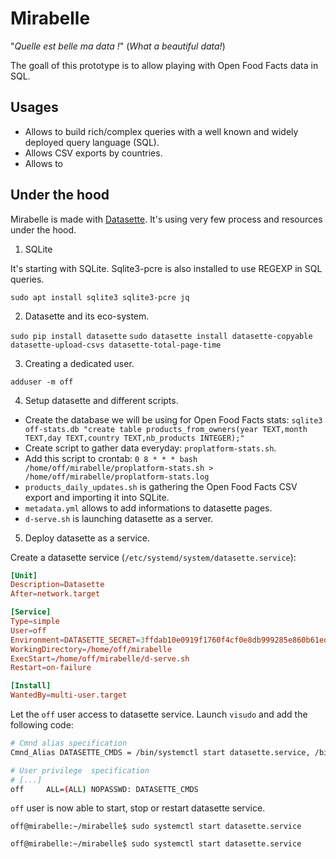 # Mirabelle

"_Quelle est belle ma data !_" (_What a beautiful data!_)

The goall of this prototype is to allow playing with Open Food Facts data in SQL.

## Usages

* Allows to build rich/complex queries with a well known and widely deployed query language (SQL).
* Allows CSV exports by countries.
* Allows to 


## Under the hood

Mirabelle is made with [Datasette](https://datasette.io). It's using very few process and resources under the hood.

1. SQLite

It's starting with SQLite. Sqlite3-pcre is also installed to use REGEXP in SQL queries.

`sudo apt install sqlite3 sqlite3-pcre jq`


2. Datasette and its eco-system.

`sudo pip install datasette`
`sudo datasette install datasette-copyable datasette-upload-csvs datasette-total-page-time`

3. Creating a dedicated user.

`adduser -m off`

4. Setup datasette and different scripts.

* Create the database we will be using for Open Food Facts stats: `sqlite3 off-stats.db "create table products_from_owners(year TEXT,month TEXT,day TEXT,country TEXT,nb_products INTEGER);"`
* Create script to gather data everyday: `proplatform-stats.sh`.
* Add this script to crontab: `0 8 * * * bash /home/off/mirabelle/proplatform-stats.sh > /home/off/mirabelle/proplatform-stats.log`
* `products_daily_updates.sh` is gathering the Open Food Facts CSV export and importing it into SQLite.
* `metadata.yml` allows to add informations to datasette pages.
* `d-serve.sh` is launching datasette as a server.


5. Deploy datasette as a service.

Create a datasette service (`/etc/systemd/system/datasette.service`):
```toml
[Unit]
Description=Datasette
After=network.target

[Service]
Type=simple
User=off
Environment=DATASETTE_SECRET=3ffdab10e0919f1760f4cf0e8db999285e860b61ed3294e847e480ab01624148
WorkingDirectory=/home/off/mirabelle
ExecStart=/home/off/mirabelle/d-serve.sh
Restart=on-failure

[Install]
WantedBy=multi-user.target
```

Let the `off` user access to datasette service. Launch `visudo` and add the following code:
```bash
# Cmnd alias specification
Cmnd_Alias DATASETTE_CMDS = /bin/systemctl start datasette.service, /bin/systemctl stop datasette.service, /bin/systemctl restart datasette.service

# User privilege  specification
# [...]
off     ALL=(ALL) NOPASSWD: DATASETTE_CMDS
```

`off` user is now able to start, stop or restart datasette service.

`off@mirabelle:~/mirabelle$ sudo systemctl start datasette.service`

`off@mirabelle:~/mirabelle$ sudo systemctl start datasette.service`

